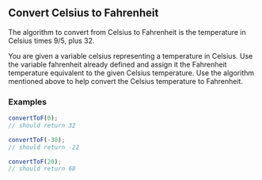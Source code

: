## Convert Celsius to Fahrenheit

The algorithm to convert from Celsius to Fahrenheit is the temperature in Celsius times 9/5, plus 32.

You are given a variable celsius representing a temperature in Celsius. Use the variable fahrenheit already defined and assign it the Fahrenheit temperature equivalent to the given Celsius temperature. Use the algorithm mentioned above to help convert the Celsius temperature to Fahrenheit.

### Examples

```javascript
convertToF(0);
// should return 32
```

```javascript
convertToF(-30);
// should return -22
```

```javascript
convertToF(20);
// should return 68
```
